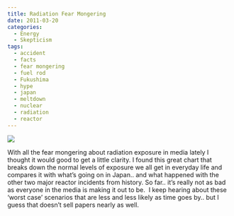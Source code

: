 ```yaml
---
title: Radiation Fear Mongering
date: 2011-03-20
categories:
  - Energy
  - Skepticism
tags:
  - accident
  - facts
  - fear mongering
  - fuel rod
  - Fukushima
  - hype
  - japan
  - meltdown
  - nuclear
  - radiation
  - reactor
---
```


[![](/pics/inline_radiation.png)](/pics/radiation.png)

With all the fear mongering about radiation exposure in media lately I thought it would good to get a little clarity. I found this great chart that breaks down the normal levels of exposure we all get in everyday life and compares it with what’s going on in Japan.. and what happened with the other two major reactor incidents from history. So far.. it’s really not as bad as everyone in the media is making it out to be.  I keep hearing about these ‘worst case’ scenarios that are less and less likely as time goes by.. but I guess that doesn’t sell papers nearly as well.

